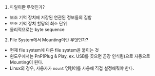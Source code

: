 1. 파일이란 무엇인가?

- 보조 기억 장치에 저장된 연관된 정보들의 집합
- 보조 기억 장치 할당의 최소 단위
- 물리적으로는 byte sequence

2. File System에서 Mounting이란 무엇인가?

- 현재 file system에 다른 file system을 붙이는 것
- 윈도우에서는 PnP(Plug & Play, ex. USB를 꽂으면 곧장 인식됨)으로 자동으로 Mounting이 된다.
- Linux의 경우, 사용자가 `mount` 명령어를 사용해 직접 설정해줘야 한다.
